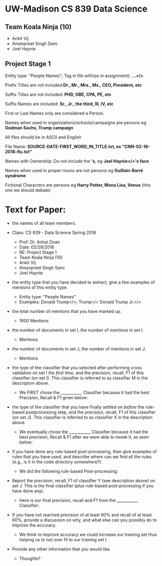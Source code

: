 # UW-Madison CS 839 Data Science

## Team Koala Ninja (10)
* Ankit Vij
* Amanpreet Singh Saini
* Joel Haynie

## Project Stage 1
Entity type: "People Names"; Tag in file with(as in assignment):  **<person>...</>**

Prefix Titles are not included:**Dr., Mr., Mrs., Ms., CEO, President, etc**

Suffix Titles are not included: **PHD, OBE, CPA, PE, etc**

Suffix Names are included: **Sr., Jr., the third, III, IV, etc**

First or Last Names only are considered a Person.

Names when used in organizations/schools/campaigns are persons eg **Godman Sachs, Trump campaign**

All files should be in ASCII and English

File Name: **SOURCE-DATE-FIRST_WORD_IN_TITLE.txt, ex "CNN-02-16-2018-flu.txt"**

Names with Ownership: Do not include the **'s**, eg **<person>Joel Haynie</>'s face**

Names when used in proper nouns are not persons eg **Guillain-Barré syndrome**

Fictional Characters are persons eg **Harry Potter, Mona Lisa, Venus** (this one we should debate)

# Text for Paper:
* the names of all team members.
* Class: CS 839 - Data Science Spring 2018
  * Prof: Dr. Anhai Doan
  * Date: 02/28/2018
  * RE: Project Stage 1
  * Team Koala Ninja (10)
  * Ankit Vij
  * Amanpreet Singh Saini
  * Joel Haynie

* the entity type that you have decided to extract, give a few examples of mentions of this entity type. 
  * Entity type: "People Names"
  * Examples: <person>Donald Trump</>; <person>Trump</> <person>Donald Trump Jr.</>

* the total number of mentions that you have marked up.
  * 1600 Mentions

* the number of documents in set I, the number of mentions in set I.
  * Mentions
* the number of documents in set J, the number of mentions in set J. 
  * Mentions
* the type of the classifier that you selected after performing cross validation on set I *the first time*, and the precision, recall, F1 of this classifier (on set I). This classifier is referred to as classifier M in the description above. 
  * We FIRST chose the ___________  Classifier because it had the best Precision, Recall & F1 given below:
* the type of the classifier that you have finally settled on *before* the rule-based postprocessing step, and the precision, recall, F1 of this classifier (on set J). This classifier is referred to as classifier X in the description above. 
  * We eventually chose the ___________ Classifier because it had the best precision, Recall & F1 after we were able to tweak it, as seen below:
* if you have done any rule-based post-processing, then give examples of rules that you have used, and describe where can we find all the rules (e.g., is it in the code directory somewhere?). 
  * We did the following rule-based Post-processing: 
* Report the precision, recall, F1 of classifier Y (see description above) on set J. This is the final classifier (plus rule-based post-processing if you have done any). 
  * Here is our final precision, recall and F1 from the ___________ Classifier: 
* If you have not reached precision of at least 90% and recall of at least 60%, provide a discussion on why, and what else can you possibly do to improve the accuracy. 
  * We think to improve accuracy we could increase our training set thus helping us to not over fit to our training set I.
* Provide any other information that you would like. 
  * Thoughts?